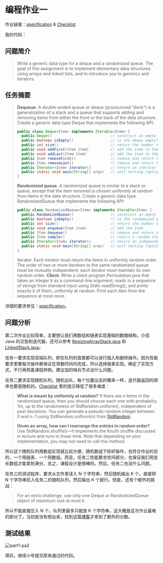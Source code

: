 # 编程作业一

作业链接：[specification](http://coursera.cs.princeton.edu/algs4/assignments/queues.html) & [Checklist](http://coursera.cs.princeton.edu/algs4/checklists/queues.html)

我的代码：

## 问题简介

>Write a generic data type for a deque and a randomized queue. The goal of this assignment is to implement elementary data structures using arrays and linked lists, and to introduce you to generics and iterators.

## 任务摘要

>**Dequeue**. A double-ended queue or deque (pronounced “deck”) is a generalization of a stack and a queue that supports adding and removing items from either the front or the back of the data structure. Create a generic data type Deque that implements the following API:
>
>```java
>public class Deque<Item> implements Iterable<Item> {
>   public Deque()                           // construct an empty deque
>   public boolean isEmpty()                 // is the deque empty?
>   public int size()                        // return the number of items on the deque
>   public void addFirst(Item item)          // add the item to the front
>   public void addLast(Item item)           // add the item to the end
>   public Item removeFirst()                // remove and return the item from the front
>   public Item removeLast()                 // remove and return the item from the end
>   public Iterator<Item> iterator()         // return an iterator over items in order from front to end
>   public static void main(String[] args)   // unit testing (optional)
>}
>```
>**Randomized queue**. A randomized queue is similar to a stack or queue, except that the item removed is chosen uniformly at random from items in the data structure. Create a generic data type RandomizedQueue that implements the following API:
>
>```java
>public class RandomizedQueue<Item> implements Iterable<Item> {
>   public RandomizedQueue()                 // construct an empty randomized queue
>   public boolean isEmpty()                 // is the randomized queue empty?
>   public int size()                        // return the number of items on the randomized queue
>   public void enqueue(Item item)           // add the item
>   public Item dequeue()                    // remove and return a random item
>   public Item sample()                     // return a random item (but do not remove it)
>   public Iterator<Item> iterator()         // return an independent iterator over items in random order
>   public static void main(String[] args)   // unit testing (optional)
>}
>```
>Iterator.  Each iterator must return the items in uniformly random order. The order of two or more iterators to the same randomized queue must be mutually independent; each iterator must maintain its own random order.
>**Client**. Write a client program Permutation.java that takes an integer k as a command-line argument; reads in a sequence of strings from standard input using StdIn.readString(); and prints exactly k of them, uniformly at random. Print each item from the sequence at most once.

详细的要求参见：[specification](http://coursera.cs.princeton.edu/algs4/assignments/queues.html)。

## 问题分析

第二次作业比较简单，主要想让我们用数组和链表实现基础的数据结构，介绍 Java 的泛型和迭代器，还可以参考 [ResizingArrayStack.java](https://algs4.cs.princeton.edu/13stacks/ResizingArrayStack.java.html) 和 [LinkedStack.java](https://algs4.cs.princeton.edu/13stacks/LinkedStack.java.html)。

任务一要求实现双端队列，即在队列的首尾都可以进行插入和删除操作。因为性能要求里要每次操作都保证在常数时间内完成，所以选择链表实现。确定了实现方式，不行再照着课程样例，建议加的哨兵节点没什么问题。

任务二要求实现随机队列，随机出队，每个位置出去的概率一样，迭代器返回的顺序也要是随机的。[Checklist](http://coursera.cs.princeton.edu/algs4/checklists/queues.html) 里的提示降低了很多难度：

>**What is meant by uniformly at random?** If there are n items in the randomized queue, then you should choose each one with probability 1/n, up to the randomness of StdRandom.uniform(), independent of past decisions. You can generate a pseudo-random integer between 0 and n−1 using StdRandom.uniform(n) from [StdRandom](https://algs4.cs.princeton.edu/code/javadoc/edu/princeton/cs/algs4/StdRandom.html).
>
>**Given an array, how can I rearrange the entries in random order?** Use StdRandom.shuffle()—it implements the Knuth shuffle discussed in lecture and runs in linear time. Note that depending on your implementation, you may not need to call this method.

所以这个随机队列用数组实现就比较方便，随机数组下标好操作，也符合作业的目的，一个用链表，一个用数组。而且，任务二性能要求空间部分，也保证我们用变长数组才能拿到满分，总之，课程设计是很棒的。然后，任务二也没什么问题。

任务三的测试程序，要求从文件里读入 N 个字符串，然后随机输出 K 个。直接把 N 个字符串压入任务二的随机队列，然后输出 K 个就行。但是，还有个额外的挑战：

>For an extra challenge, use only one Deque or RandomizedQueue object of maximum size at most k.

所以不能直接压入 N 个，队列里最多只能放 K 个字符串，这大概是这次作业最难的部分了。当初是没有想出来，找到这篇[博客](http://www.cnblogs.com/lidunot-fear/p/8025840.html)才拿到了额外的分数。

## 测试结果

![part1-pa2](https://img2018.cnblogs.com/blog/886021/201812/886021-20181208173957245-88322132.png)

填坑，继续小号提交原来通过的代码。